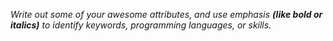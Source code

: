 *Write out some of your awesome attributes, and use emphasis __(like bold or italics)__ to identify keywords, programming languages, or skills.*
